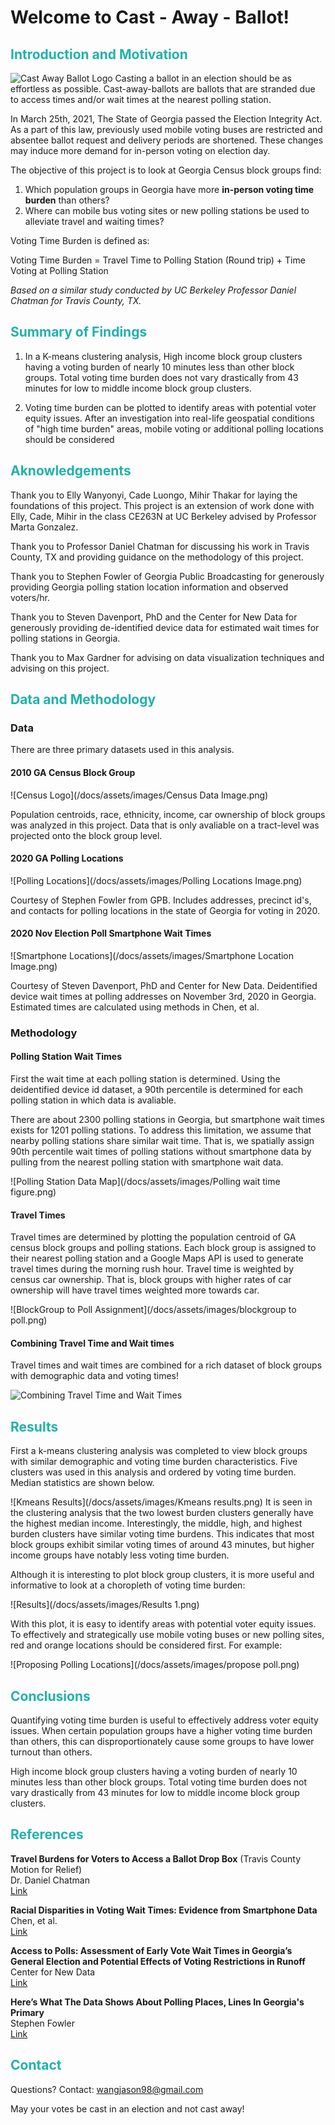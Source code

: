 # Welcome to Cast - Away - Ballot!
##  <font color='lightseagreen'>Introduction and Motivation</font>
![Cast Away Ballot Logo](/docs/assets/images/cast-away-ballot-logo.png)
Casting a ballot in an election should be as effortless as possible. Cast-away-ballots are ballots that are stranded due to access times and/or wait times at the nearest polling station. 

In March 25th, 2021, The State of Georgia passed the Election Integrity Act. As a part of this law, previously used mobile voting buses are restricted and absentee ballot request and delivery periods are shortened. These changes may induce more demand for in-person voting on election day.

The objective of this project is to look at Georgia Census block groups find:

1. Which population groups in Georgia have more **in-person voting time burden** than others?
2. Where can mobile bus voting sites or new polling stations be used to alleviate travel and waiting times?

Voting Time Burden is defined as:

Voting Time Burden = Travel Time to Polling Station (Round trip) + Time Voting at Polling Station

*Based on a similar study conducted by UC Berkeley Professor Daniel Chatman for Travis County, TX.*

##  <font color='lightseagreen'>Summary of Findings</font>
1. In a K-means clustering analysis, High income block group clusters having a voting burden of nearly 10 minutes less than other block groups. Total voting time burden does not vary drastically from 43 minutes for low to middle income block group clusters.

2. Voting time burden can be plotted to identify areas with potential voter equity issues. After an investigation into real-life geospatial conditions of "high time burden" areas, mobile voting or additional polling locations should be considered

##  <font color='lightseagreen'>Aknowledgements</font>
Thank you to Elly Wanyonyi, Cade Luongo, Mihir Thakar for laying the foundations of this project. This project is an extension of work done with Elly, Cade, Mihir in the class CE263N at UC Berkeley advised by Professor Marta Gonzalez.

Thank you to Professor Daniel Chatman for discussing his work in Travis County, TX and providing guidance on the methodology of this project.

Thank you to Stephen Fowler of Georgia Public Broadcasting for generously providing Georgia polling station location information and observed voters/hr.

Thank you to Steven Davenport, PhD and the Center for New Data for generously providing de-identified device data for estimated wait times for polling stations in Georgia.

Thank you to Max Gardner for advising on data visualization techniques and advising on this project.

##  <font color='lightseagreen'>Data and Methodology</font>
### Data
There are three primary datasets used in this analysis.

#### **2010 GA Census Block Group**

![Census Logo](/docs/assets/images/Census Data Image.png)

Population centroids, race, ethnicity, income, car ownership of block groups was analyzed in this project. Data that is only avaliable on a tract-level was projected onto the block group level.

#### **2020 GA Polling Locations**

![Polling Locations](/docs/assets/images/Polling Locations Image.png)

Courtesy of Stephen Fowler from GPB. Includes addresses, precinct id's, and contacts for polling locations in the state of Georgia for voting in 2020.

#### **2020 Nov Election Poll Smartphone Wait Times**

![Smartphone Locations](/docs/assets/images/Smartphone Location Image.png)

Courtesy of Steven Davenport, PhD and Center for New Data. Deidentified device wait times at polling addresses on November 3rd, 2020 in Georgia. Estimated times are calculated using methods in Chen, et al. 

### Methodology
#### Polling Station Wait Times
First the wait time at each polling station is determined. Using the deidentified device id dataset, a 90th percentile is determined for each polling station in which data is avaliable. 

There are about 2300 polling stations in Georgia, but smartphone wait times exists for 1201 polling stations. To address this limitation, we assume that nearby polling stations share similar wait time. That is, we spatially assign 90th percentile wait times of polling stations without smartphone data by pulling from the nearest polling station with smartphone wait data. 

![Polling Station Data Map](/docs/assets/images/Polling wait time figure.png)

#### Travel Times
Travel times are determined by plotting the population centroid of GA census block groups and polling stations. Each block group is assigned to their nearest polling station and a Google Maps API is used to generate travel times during the morning rush hour. Travel time is weighted by census car ownership. That is, block groups with higher rates of car ownership will have travel times weighted more towards car.

![BlockGroup to Poll Assignment](/docs/assets/images/blockgroup to poll.png)

#### Combining Travel Time and Wait times

Travel times and wait times are combined for a rich dataset of block groups with demographic data and voting times!

![Combining Travel Time and Wait Times](/docs/assets/images/combiningTTandWait.png)


##  <font color='lightseagreen'>Results</font>
First a k-means clustering analysis was completed to view block groups with similar demographic and voting time burden characteristics. Five clusters was used in this analysis and ordered by voting time burden. Median statistics are shown below.

![Kmeans Results](/docs/assets/images/Kmeans results.png)
It is seen in the clustering analysis that the two lowest burden clusters generally have the highest median income. Interestingly, the middle, high, and highest burden clusters have similar voting time burdens. This indicates that most block groups exhibit similar voting times of around 43 minutes, but higher income groups have notably less voting time burden.

Although it is interesting to plot block group clusters, it is more useful and informative to look at a choropleth of voting time burden:

![Results](/docs/assets/images/Results 1.png)

With this plot, it is easy to identify areas with potential voter equity issues. To effectively and strategically use mobile voting buses or new polling sites, red and orange locations should be considered first. For example:

![Proposing Polling Locations](/docs/assets/images/propose poll.png)
##  <font color='lightseagreen'>Conclusions</font>
Quantifying voting time burden is useful to effectively address voter equity issues. When certain population groups have a higher voting time burden than others, this can disproportionately cause some groups to have lower turnout than others.

High income block group clusters having a voting burden of nearly 10 minutes less than other block groups. Total voting time burden does not vary drastically from 43 minutes for low to middle income block group clusters.

##  <font color='lightseagreen'>References</font>

**Travel Burdens for Voters to Access a Ballot Drop Box** (Travis County Motion for Relief)<br>
Dr. Daniel Chatman <br>
<a href="https://www.brennancenter.org/sites/default/files/2020-10/Appellees%27%20Emergency%20Motion%20for%20Relief%20%26%20Exhibits.pdf
"> Link </a>

**Racial Disparities in Voting Wait Times: Evidence from Smartphone Data**<br>
Chen, et al.  <br>
<a href="https://www.nber.org/system/files/working_papers/w26487/w26487.pdf"> Link </a>

**Access to Polls: Assessment of Early Vote Wait Times in Georgia’s General Election and Potential Effects of Voting Restrictions in Runoff**<br>
Center for New Data  <br>
<a href="https://www.newdata.org/ga-analysis"> Link </a>

**Here’s What The Data Shows About Polling Places, Lines In Georgia's Primary** <br>
Stephen Fowler  <br>
<a href="https://www.gpb.org/news/2020/07/17/heres-what-the-data-shows-about-polling-places-lines-in-georgias-primary
"> Link </a>

##  <font color='lightseagreen'>Contact</font>
Questions? Contact: wangjason98@gmail.com

May your votes be cast in an election and not cast away!



